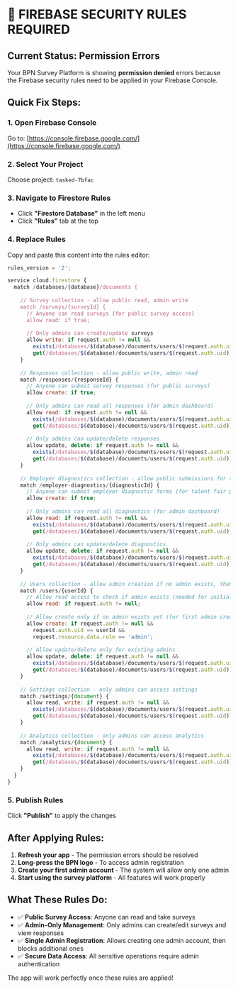 # 🚨 FIREBASE SECURITY RULES REQUIRED

## Current Status: Permission Errors

Your BPN Survey Platform is showing **permission denied** errors because the Firebase security rules need to be applied in your Firebase Console.

## Quick Fix Steps:

### 1. Open Firebase Console
Go to: [https://console.firebase.google.com/](https://console.firebase.google.com/)

### 2. Select Your Project
Choose project: `tasked-7bfac`

### 3. Navigate to Firestore Rules
- Click **"Firestore Database"** in the left menu
- Click **"Rules"** tab at the top

### 4. Replace Rules
Copy and paste this content into the rules editor:

```javascript
rules_version = '2';

service cloud.firestore {
  match /databases/{database}/documents {
    
    // Survey collection - allow public read, admin write
    match /surveys/{surveyId} {
      // Anyone can read surveys (for public survey access)
      allow read: if true;
      
      // Only admins can create/update surveys
      allow write: if request.auth != null && 
        exists(/databases/$(database)/documents/users/$(request.auth.uid)) &&
        get(/databases/$(database)/documents/users/$(request.auth.uid)).data.role == 'admin';
    }
    
    // Responses collection - allow public write, admin read
    match /responses/{responseId} {
      // Anyone can submit survey responses (for public surveys)
      allow create: if true;
      
      // Only admins can read all responses (for admin dashboard)
      allow read: if request.auth != null && 
        exists(/databases/$(database)/documents/users/$(request.auth.uid)) &&
        get(/databases/$(database)/documents/users/$(request.auth.uid)).data.role == 'admin';
      
      // Only admins can update/delete responses
      allow update, delete: if request.auth != null && 
        exists(/databases/$(database)/documents/users/$(request.auth.uid)) &&
        get(/databases/$(database)/documents/users/$(request.auth.uid)).data.role == 'admin';
    }
    
    // Employer diagnostics collection - allow public submissions for talent fair
    match /employer-diagnostics/{diagnosticId} {
      // Anyone can submit employer diagnostic forms (for talent fair participation)
      allow create: if true;
      
      // Only admins can read all diagnostics (for admin dashboard)
      allow read: if request.auth != null && 
        exists(/databases/$(database)/documents/users/$(request.auth.uid)) &&
        get(/databases/$(database)/documents/users/$(request.auth.uid)).data.role == 'admin';
      
      // Only admins can update/delete diagnostics
      allow update, delete: if request.auth != null && 
        exists(/databases/$(database)/documents/users/$(request.auth.uid)) &&
        get(/databases/$(database)/documents/users/$(request.auth.uid)).data.role == 'admin';
    }
    
    // Users collection - allow admin creation if no admin exists, then admin-only access
    match /users/{userId} {
      // Allow read access to check if admin exists (needed for initial setup)
      allow read: if request.auth != null;
      
      // Allow create only if no admin exists yet (for first admin creation)
      allow create: if request.auth != null && 
        request.auth.uid == userId &&
        request.resource.data.role == 'admin';
      
      // Allow update/delete only for existing admins
      allow update, delete: if request.auth != null && 
        exists(/databases/$(database)/documents/users/$(request.auth.uid)) &&
        get(/databases/$(database)/documents/users/$(request.auth.uid)).data.role == 'admin';
    }
    
    // Settings collection - only admins can access settings
    match /settings/{document} {
      allow read, write: if request.auth != null && 
        exists(/databases/$(database)/documents/users/$(request.auth.uid)) &&
        get(/databases/$(database)/documents/users/$(request.auth.uid)).data.role == 'admin';
    }
    
    // Analytics collection - only admins can access analytics
    match /analytics/{document} {
      allow read, write: if request.auth != null && 
        exists(/databases/$(database)/documents/users/$(request.auth.uid)) &&
        get(/databases/$(database)/documents/users/$(request.auth.uid)).data.role == 'admin';
    }
  }
}
```

### 5. Publish Rules
Click **"Publish"** to apply the changes

## After Applying Rules:

1. **Refresh your app** - The permission errors should be resolved
2. **Long-press the BPN logo** - To access admin registration
3. **Create your first admin account** - The system will allow only one admin
4. **Start using the survey platform** - All features will work properly

## What These Rules Do:

- ✅ **Public Survey Access**: Anyone can read and take surveys
- ✅ **Admin-Only Management**: Only admins can create/edit surveys and view responses
- ✅ **Single Admin Registration**: Allows creating one admin account, then blocks additional ones
- ✅ **Secure Data Access**: All sensitive operations require admin authentication

The app will work perfectly once these rules are applied!